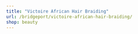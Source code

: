 ```yaml
---
title: "Victoire African Hair Braiding"
url: /bridgeport/victoire-african-hair-braiding/
shop: beauty
---
```

